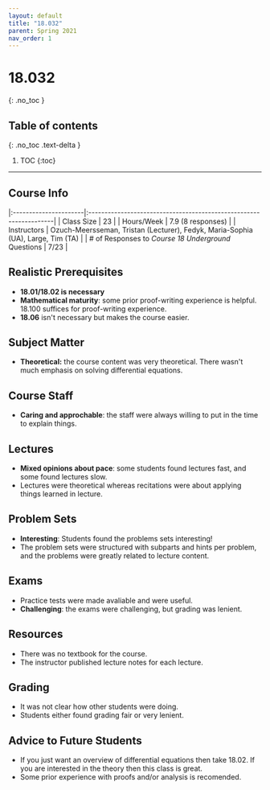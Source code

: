 ```yaml
---
layout: default
title: "18.032"
parent: Spring 2021
nav_order: 1
---
```


# 18.032
{: .no_toc }

## Table of contents
{: .no_toc .text-delta }

1. TOC
{:toc}
---

## Course Info

|:----------------------|:-------------------------------------------------------------------|
| Class Size | 23 |
| Hours/Week | 7.9 (8 responses) |
| Instructors | Ozuch-Meersseman, Tristan (Lecturer), Fedyk, Maria-Sophia (UA), Large, Tim (TA) |
| # of Responses to _Course 18 Underground_ Questions | 7/23 |

## Realistic Prerequisites

- **18.01/18.02 is necessary**
- **Mathematical maturity**: some prior proof-writing experience is helpful. 18.100 suffices for proof-writing experience.
- **18.06** isn't necessary but makes the course easier.

## Subject Matter

- **Theoretical:** the course content was very theoretical. There wasn't much emphasis on solving differential equations.

## Course Staff

- **Caring and approchable**: the staff were always willing to put in the time to explain things.

## Lectures

- **Mixed opinions about pace**: some students found lectures fast, and some found lectures slow.
- Lectures were theoretical whereas recitations were about applying things learned in lecture.

## Problem Sets

- **Interesting**: Students found the problems sets interesting!
- The problem sets were structured with subparts and hints per problem, and the problems were greatly related to lecture content.

## Exams

- Practice tests were made avaliable and were useful.
- **Challenging**: the exams were challenging, but grading was lenient.

## Resources

- There was no textbook for the course.
- The instructor published lecture notes for each lecture.

## Grading

- It was not clear how other students were doing.
- Students either found grading fair or very lenient.

## Advice to Future Students

- If you just want an overview of differential equations then take 18.02. If you are interested in the theory then this class is great.
- Some prior experience with proofs and/or analysis is recomended.

<!-- ## Syllabus
Click [**here**](/assets/files/032_Syllabus_Spring2021.pdf) for a PDF of this course's syllabus. (Does this link work?) -->
